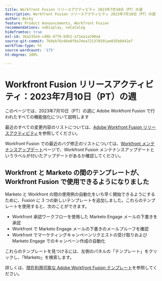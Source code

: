 ```yaml
---
title: Workfront Fusion リリースアクティビティ 2023年7月10日（PT）の週
description: Workfront Fusion リリースアクティビティ 2023年7月10日（PT）の週
author: Becky
feature: Product Announcements, Workfront Fusion
recommendations: noDisplay, noCatalog
hidefromtoc: true
exl-id: 3ba235e4-cd8b-4776-b952-a71ea1a190a4
source-git-commit: 76deb76c66e8f8a7dea721378591ae035b8d42e7
workflow-type: ht
source-wordcount: '173'
ht-degree: 100%

---
```


# Workfront Fusion リリースアクティビティ：2023年7月10日（PT）の週

このページでは、2023年7月10日（PT）の週に Adobe Workfront Fusion で行われたすべての機能強化について説明します

最近のすべての変更内容のリストについては、[Adobe Workfront Fusion リリースアクティビティ](../../../product-announcements/product-releases/fusion-release-activity/fusion-release-activity.md)を参照してください。

Workfront Fusion での最近のバグ修正のリストについては、[Workfront メンテナンスアップデート](https://experienceleague.adobe.com/docs/workfront-known-issues/releases/current-updates.html?lang=ja)ページで、Workfront Fusion メンテナンスアップデートというラベルが付いたアップデートがあるか確認してください。

## Workfront と Marketo の間のテンプレートが、Workfront Fusion で使用できるようになりました

Marketo と Workfront の間の使用例の自動化をいち早く開始できるようにするために、Fusion に 3 つの新しいテンプレートを追加しました。これらのテンプレートを使用すると、次のことができます。

* Workfront 承認ワークフローを使用した Marketo Engage メールの下書きを承認
* Workfront で Marketo Engage メールの下書きのメールプルーフを確認
* Workfront でマーケティングキャンペーンリクエストの受け取りおよび Marketo Engage でのキャンペーン作成の自動化

これらのテンプレートを見つけるには、左側のパネルの「テンプレート」をクリックし、「Marketo」を検索します。

詳しくは、[現在利用可能な Adobe Workfront Fusion テンプレート](/help/quicksilver/workfront-fusion/scenarios/templates/currently-available-fusion-templates.md#workfront-marketo-templates)を参照してください。
